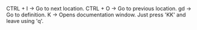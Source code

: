 
CTRL + I -> Go to next location.
CTRL + O -> Go to previous location.
gd -> Go to definition.
K -> Opens documentation window. Just press 'KK' and leave using 'q'.

